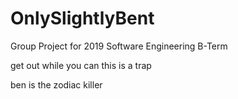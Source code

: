 # OnlySlightlyBent
Group Project for 2019 Software Engineering B-Term


get out while you can this is a trap

ben is the zodiac killer
